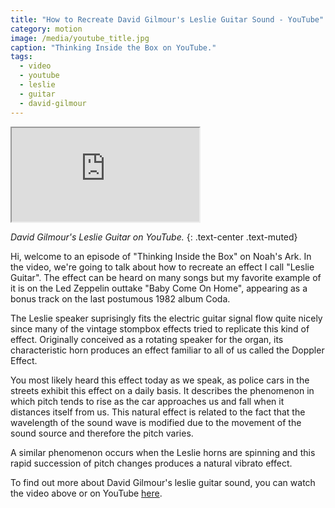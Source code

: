 ```yaml
---
title: "How to Recreate David Gilmour's Leslie Guitar Sound - YouTube"
category: motion
image: /media/youtube_title.jpg
caption: "Thinking Inside the Box on YouTube."
tags:
  - video
  - youtube
  - leslie
  - guitar
  - david-gilmour
---
```


<div class="embed-responsive embed-responsive-16by9">
	<iframe class="embed-responsive-item" src="https://www.youtube.com/embed/hwIhPdNXCr8" allowfullscreen></iframe>
</div>

_David Gilmour's Leslie Guitar on YouTube._
{: .text-center .text-muted}

Hi, welcome to an episode of "Thinking Inside the Box" on Noah's Ark. In the video, we're going to talk about how to recreate an effect I call "Leslie Guitar". The effect can be heard on many songs but my favorite example of it is on the Led Zeppelin outtake "Baby Come On Home", appearing as a bonus track on the last postumous 1982 album Coda.

The Leslie speaker suprisingly fits the electric guitar signal flow quite nicely since many of the vintage stompbox effects tried to replicate this kind of effect. Originally conceived as a rotating speaker for the organ, its characteristic horn produces an effect familiar to all of us called the Doppler Effect.

You most likely heard this effect today as we speak, as police cars in the streets exhibit this effect on a daily basis. It describes the phenomenon in which pitch tends to rise as the car approaches us and fall when it distances itself from us. This natural effect is related to the fact that the wavelength of the sound wave is modified due to the movement of the sound source and therefore the pitch varies.

A similar phenomenon occurs when the Leslie horns are spinning and this rapid succession of pitch changes produces a natural vibrato effect.

To find out more about David Gilmour's leslie guitar sound, you can watch the video above or on YouTube [here](https://youtu.be/hwIhPdNXCr8).

